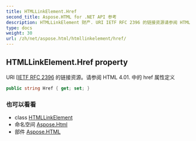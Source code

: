```yaml
---
title: HTMLLinkElement.Href
second_title: Aspose.HTML for .NET API 参考
description: HTMLLinkElement 财产. URI IETF RFC 2396 的链接资源请参阅 HTML 4.01. 中的 href 属性定义
type: docs
weight: 30
url: /zh/net/aspose.html/htmllinkelement/href/
---
```

## HTMLLinkElement.Href property

URI [[IETF RFC 2396](http://www.ietf.org/rfc/rfc2396.txt) 的链接资源。请参阅 HTML 4.01. 中的 href 属性定义

```csharp
public string Href { get; set; }
```

### 也可以看看

* class [HTMLLinkElement](../)
* 命名空间 [Aspose.Html](../../htmllinkelement/)
* 部件 [Aspose.HTML](../../../)


